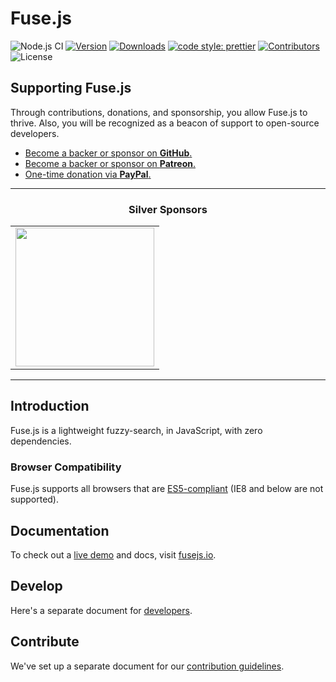 # Fuse.js

![Node.js CI](https://github.com/krisk/Fuse/workflows/Node.js%20CI/badge.svg)
[![Version](https://img.shields.io/npm/v/fuse.js.svg)](https://www.npmjs.com/package/fuse.js)
[![Downloads](https://img.shields.io/npm/dm/fuse.js.svg)](https://npmcharts.com/compare/fuse.js?minimal=tru)
[![code style: prettier](https://img.shields.io/badge/code_style-prettier-ff69b4.svg?style=flat-square)](https://github.com/prettier/prettier)
[![Contributors](https://img.shields.io/github/contributors/krisk/fuse.svg)](https://github.com/krisk/Fuse/graphs/contributors)
![License](https://img.shields.io/npm/l/fuse.js.svg)

## Supporting Fuse.js

Through contributions, donations, and sponsorship, you allow Fuse.js to thrive. Also, you will be recognized as a beacon of support to open-source developers.

- [Become a backer or sponsor on **GitHub**.](https://github.com/sponsors/krisk)
- [Become a backer or sponsor on **Patreon**.](https://patreon.com/fusejs)
- [One-time donation via **PayPal**.](https://www.paypal.me/kirorisk)

---

<h3 align="center">Silver Sponsors</h3>
<!--Silver start-->
<table>
<tbody>
    <tr>
      <td align="center" valign="middle">
        <a href="https://www.worksome.com" target="_blank">
          <img width="222px" src="https://raw.githubusercontent.com/krisk/Fuse/7a0d77d85ac90063575613b6a738f418b624357f/docs/.vuepress/public/assets/img/sponsors/worksome.svg">
        </a>
      </td>
      <!-- <td align="center" valign="middle">
        <a href="https://www.worksome.com" target="_blank">
          <img width="222px" src="https://raw.githubusercontent.com/krisk/Fuse/7a0d77d85ac90063575613b6a738f418b624357f/docs/.vuepress/public/assets/img/sponsors/bairesdev.svg">
        </a>
      </td> -->
    </tr>
</body>
</table>
<!--Silver end-->

---

## Introduction

Fuse.js is a lightweight fuzzy-search, in JavaScript, with zero dependencies.

### Browser Compatibility

Fuse.js supports all browsers that are [ES5-compliant](http://kangax.github.io/compat-table/es5/) (IE8 and below are not supported).

## Documentation

To check out a [live demo](https://fusejs.io/demo.html) and docs, visit [fusejs.io](https://fusejs.io).

## Develop

Here's a separate document for [developers](https://github.com/krisk/Fuse/blob/master/DEVELOPERS.md).

## Contribute

We've set up a separate document for our
[contribution guidelines](https://github.com/krisk/Fuse/blob/master/CONTRIBUTING.md).

